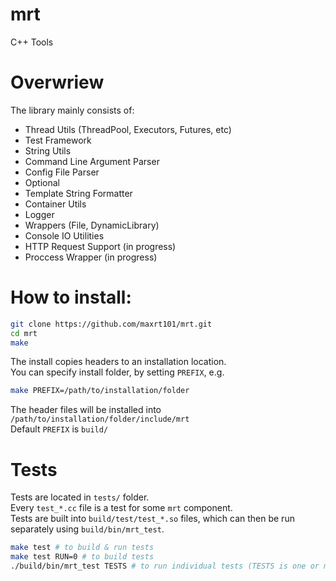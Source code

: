 # mrt
C++ Tools  

# Overwriew
The library mainly consists of:  
 - Thread Utils (ThreadPool, Executors, Futures, etc)
 - Test Framework
 - String Utils
 - Command Line Argument Parser
 - Config File Parser
 - Optional
 - Template String Formatter
 - Container Utils
 - Logger
 - Wrappers (File, DynamicLibrary)
 - Console IO Utilities
 - HTTP Request Support (in progress)
 - Proccess Wrapper (in progress)

# How to install:
```sh
git clone https://github.com/maxrt101/mrt.git
cd mrt
make
```
The install copies headers to an installation location.  
You can specify install folder, by setting `PREFIX`, e.g.   
```sh
make PREFIX=/path/to/installation/folder
```
The header files will be installed into `/path/to/installation/folder/include/mrt`  
Default `PREFIX` is `build/`  

# Tests
Tests are located in `tests/` folder.  
Every `test_*.cc` file is a test for some `mrt` component.  
Tests are built into `build/test/test_*.so` files, which can then be run separately using `build/bin/mrt_test`.
```sh
make test # to build & run tests
make test RUN=0 # to build tests
./build/bin/mrt_test TESTS # to run individual tests (TESTS is one or more .so files from build/test)
```
